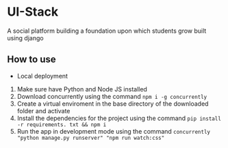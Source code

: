 # UI-Stack
A social platform building a foundation upon which students grow built using django

## How to use
- Local deployment
1. Make sure have Python and Node JS installed
2. Download concurrently using the command `npm i -g concurrently`
3. Create a virtual enviroment in the base directory of the downloaded folder and activate
4. Install the dependencies for the project using the command `pip install -r requirements. txt && npm i`
5. Run the app in development mode using the command `concurrently "python manage.py runserver" "npm run watch:css"`



